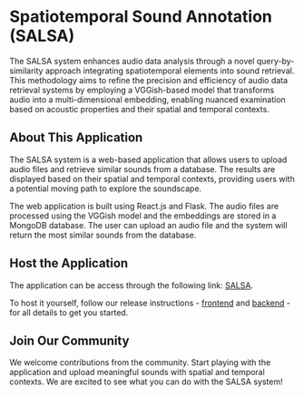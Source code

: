 # Spatiotemporal Sound Annotation (SALSA)

The SALSA system enhances audio data analysis through a novel query-by-similarity approach integrating spatiotemporal elements into sound retrieval. This methodology aims to refine the precision and efficiency of audio data retrieval systems by employing a VGGish-based model that transforms audio into a multi-dimensional embedding, enabling nuanced examination based on acoustic properties and their spatial and temporal contexts.

## About This Application

The SALSA system is a web-based application that allows users to upload audio files and retrieve similar sounds from a database. The results are displayed based on their spatial and temporal contexts, providing users with a potential moving path to explore the soundscape.

The web application is built using React.js and Flask. The audio files are processed using the VGGish model and the embeddings are stored in a MongoDB database. The user can upload an audio file and the system will return the most similar sounds from the database.

## Host the Application

The application can be access through the following link: [SALSA](https://salsa-neon.vercel.app/).

To host it yourself, follow our release instructions - [frontend](./salsa-fe/README.md) and [backend](./salsa-be/RELEASE.md) - for all details to get you started.

## Join Our Community

We welcome contributions from the community. Start playing with the application and upload meaningful sounds with spatial and temporal contexts. We are excited to see what you can do with the SALSA system!
